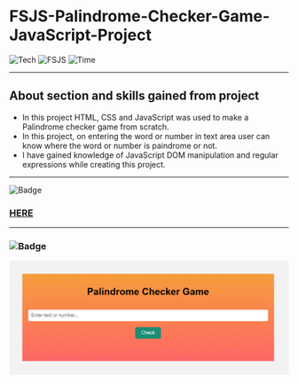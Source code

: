 # FSJS-Palindrome-Checker-Game-JavaScript-Project

![Tech](https://img.shields.io/badge/Project-JavaScript-blue)
![FSJS](https://img.shields.io/badge/FSJS%20Bootcamp-Hitesh%20Choudhary-orange)
![Time](https://img.shields.io/badge/TIME%20TAKEN-1%20Hr-red)

***

## About section and skills gained from project
- In this project HTML, CSS and JavaScript was used to make a Palindrome checker game from scratch.
- In this project, on entering the word or number in text area user can know where the word or number is paindrome or not.
- I have gained knowledge of JavaScript DOM manipulation and regular expressions while creating this project.

***

![Badge](https://img.shields.io/badge/PROJECT%20LINK-BELOW-lightgrey) 
### [HERE](https://fsjs-count-down-app-js-project.netlify.app/)

***

### ![Badge](https://img.shields.io/badge/FINAL-OUTPUT-yellow)

![image](/final%20output.png)